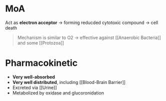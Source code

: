 # MoA
Act as **electron acceptor** -> forming reducded cytotoxic compound -> cell death
> Mechanism is similar to O2 -> effective against [[Anaerobic Bacteria]] and some [[Protozoa]] 

# Pharmacokinetic
- **Very well-absorbed**
- **Very well distributed**, including [[Blood-Brain Barrier]]
- Excreted via [[Urine]]
- Metabolized by oxidase and glucoronidation

